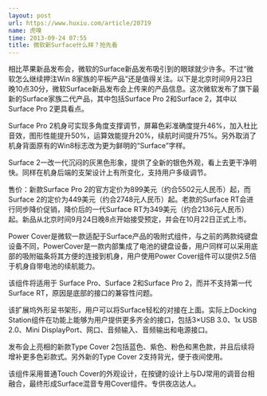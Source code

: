 ```yaml
---
layout: post
url: https://www.huxiu.com/article/20719
name: 虎嗅
time: 2013-09-24 07:55
title: 微软新Surface什么样？抢先看
---
```

相比苹果新品发布会，微软的Surface新品发布吸引到的眼球就少许多。不过“微软怎么继续押注Win 8家族的平板产品”还是值得关注。以下是北京时间9月23日晚10点30分，微软Surface新品发布会上传来的产品信息。这次微软发布了旗下最新的Surface家族二代产品，其中包括Surface Pro 2和Surface 2，其中以Surface Pro 2更具看点。

Surface Pro 2机身可实现多角度支撑调节，屏幕色彩准确度提升46%，加入杜比音效，图形性能提升50%，运算效能提升20%，续航时间提升75%。另外取消了机身背面原有的Win8标志改为更为鲜明的“Surface”字样。

Surface 2一改一代沉闷的灰黑色形象，提供了全新的银色外观，看上去更干净明快。同样在机身后端的支架设计上有所变化，支持用户多级调节。

售价：新款Surface Pro 2的官方定价为899美元（约合5502元人民币）起，而Surface 2的定价为449美元（约合2748元人民币）起。老款的Surface RT会进行同步降价促销，降价后的一代Surface RT为349美元（约合2136元人民币）起。新品从北京时间9月24日晚8点开始接受预定，并会在10月22日正式上市。

Power Cover是微软一款适配于Surface产品的吸附式组件，与之前的两款纯键盘设备不同，PowerCover是一款内部集成了电池的键盘设备，用户同样可以采用底部的吸附磁条将其方便的连接到机身，用户使用Power Cover组件可以提供2.5倍于机身自带电池的续航能力。

该组件将适用于 Surface Pro、Surface 2和Surface Pro 2，而并不支持第一代Surface RT，原因是底部的接口的兼容性问题。

该扩展坞外形呈书架形，用户可以将Surface轻松的对接在上面。实际上Docking Station组件在功能上能够为用户提供更多齐全的接口，包括3×USB 3.0、1x USB 2.0、Mini DisplayPort、网口、音频输入、音频输出和电源接口。

发布会上亮相的新款Type Cover 2包括蓝色、紫色、粉色和黑色款，并且后续将增补更多色彩款式。另外新的Type Cover 2支持背光，便于夜间使用。

该组件采用普通Touch Cover的外观设计，在按键的设计上与DJ常用的调音台相融合，最终形成Surface混音专用Cover组件。专供夜店达人。

